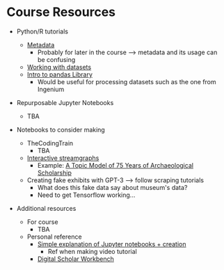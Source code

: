 # Course Resources

- Python/R tutorials
  - [Metadata](https://hub.binder.tdm-pilot.org/user/ithaka-tdm-notebooks-z4n0pzfp/notebooks/exploring-metadata.ipynb?id=02b8c5c7-64bd-efe3-01d8-88c9efe7d17c)
    - Probably for later in the course --> metadata and its usage can be confusing
  - [Working with datasets](https://hub.binder.tdm-pilot.org/user/ithaka-tdm-notebooks-z4n0pzfp/notebooks/working-with-dataset-files.ipynb)
  - [Intro to pandas Library](https://hub.binder.tdm-pilot.org/user/ithaka-tdm-notebooks-z4n0pzfp/notebooks/pandas-1.ipynb)
    - Would be useful for processing datasets such as the one from Ingenium


- Repurposable Jupyter Notebooks
  - TBA

- Notebooks to consider making
  - TheCodingTrain
    - TBA
  - [Interactive streamgraphs](https://www.r-graph-gallery.com/streamgraph.html)
    - Example: [A Topic Model of 75 Years of Archaeological Scholarship](https://shawngraham.github.io/archae-topic-models/20000/#/model/yearly)
  - Creating fake exhibits with GPT-3 --> follow scraping tutorials
    - What does this fake data say about museum's data?
    - Need to get Tensorflow working...


- Additional resources
  - For course
    - TBA
  - Personal reference
    - [Simple explanation of Jupyter notebooks + creation](https://hub.binder.tdm-pilot.org/user/ithaka-tdm-notebooks-o8uv0zjc/notebooks/getting-started-with-jupyter.ipynb?id=02b8c5c7-64bd-efe3-01d8-88c9efe7d17c)
      - Ref when making video tutorial
    - [Digital Scholar Workbench](https://tdm-pilot.org/)

